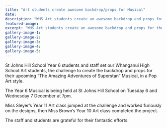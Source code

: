 ```yaml
---
title: "Art students create awesome backdrop/props for Musical"
date: 
description: "WHS Art students create an awesome backdrop and props for the St Johns Hill School upcoming Year 6 Musical â€œThe Amazing Adventures of Superstanâ€ held at St Johns Hill school on 6 and 7 December..."
featured-image: 
excerpt: "WHS Art students create an awesome backdrop and props for the St Johns Hill School upcoming Musical â€œThe Amazing Adventures of Superstanâ€ held at St Johns Hill school on 6 and 7 December."
gallery-image-1: 
gallery-image-2: 
gallery-image-3: 
gallery-image-4: 
gallery-image-5: 
---
```


<p>St Johns Hill School Year 6 students and staff set our Whanganui High School Art students, the challenge to create the backdrop and props for their upcoming &ldquo;The Amazing Adventures of Superstan&rdquo; Musical, in a Pop Art style.</p>
<p>The Year 6 Musical is being held at St Johns Hill School on Tuesday 6 and Wednesday 7 December at 7pm.</p>
<p>Miss Sleyer&rsquo;s Year 11 Art class jumped at the challenge and worked furiously on the designs, then Miss Brown&rsquo;s Year 10 Art class completed the project.</p>
<p>The staff and students are grateful for their fantastic efforts.</p>

